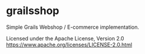 grailsshop
=========

Simple Grails Webshop / E-commerce implementation.

Licensed under the Apache License, Version 2.0
https://www.apache.org/licenses/LICENSE-2.0.html
